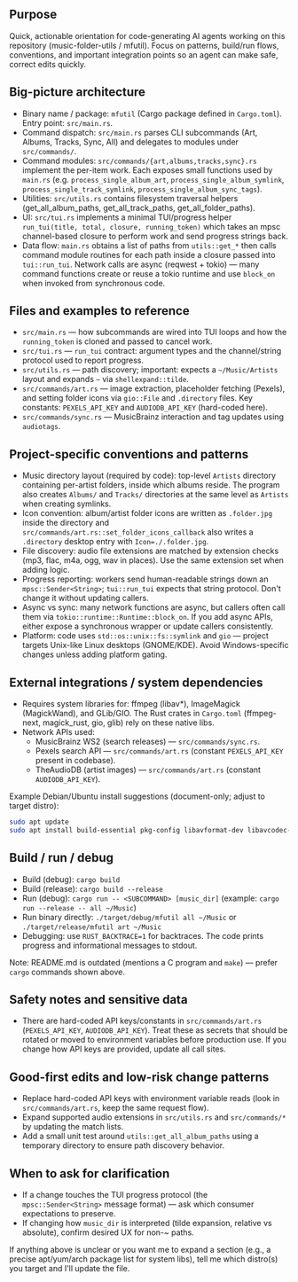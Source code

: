 ## Purpose

Quick, actionable orientation for code-generating AI agents working on this repository (music-folder-utils / mfutil). Focus on patterns, build/run flows, conventions, and important integration points so an agent can make safe, correct edits quickly.

## Big-picture architecture

- Binary name / package: `mfutil` (Cargo package defined in `Cargo.toml`). Entry point: `src/main.rs`.
- Command dispatch: `src/main.rs` parses CLI subcommands (Art, Albums, Tracks, Sync, All) and delegates to modules under `src/commands/`.
- Command modules: `src/commands/{art,albums,tracks,sync}.rs` implement the per-item work. Each exposes small functions used by `main.rs` (e.g. `process_single_album_art`, `process_single_album_symlink`, `process_single_track_symlink`, `process_single_album_sync_tags`).
- Utilities: `src/utils.rs` contains filesystem traversal helpers (get_all_album_paths, get_all_track_paths, get_all_folder_paths).
- UI: `src/tui.rs` implements a minimal TUI/progress helper `run_tui(title, total, closure, running_token)` which takes an mpsc channel-based closure to perform work and send progress strings back.
- Data flow: `main.rs` obtains a list of paths from `utils::get_*` then calls command module routines for each path inside a closure passed into `tui::run_tui`. Network calls are async (reqwest + tokio) — many command functions create or reuse a tokio runtime and use `block_on` when invoked from synchronous code.

## Files and examples to reference

- `src/main.rs` — how subcommands are wired into TUI loops and how the `running_token` is cloned and passed to cancel work.
- `src/tui.rs` — `run_tui` contract: argument types and the channel/string protocol used to report progress.
- `src/utils.rs` — path discovery; important: expects a `~/Music/Artists` layout and expands `~` via `shellexpand::tilde`.
- `src/commands/art.rs` — image extraction, placeholder fetching (Pexels), and setting folder icons via `gio::File` and `.directory` files. Key constants: `PEXELS_API_KEY` and `AUDIODB_API_KEY` (hard-coded here).
- `src/commands/sync.rs` — MusicBrainz interaction and tag updates using `audiotags`.

## Project-specific conventions and patterns

- Music directory layout (required by code): top-level `Artists` directory containing per-artist folders, inside which albums reside. The program also creates `Albums/` and `Tracks/` directories at the same level as `Artists` when creating symlinks.
- Icon convention: album/artist folder icons are written as `.folder.jpg` inside the directory and `src/commands/art.rs::set_folder_icons_callback` also writes a `.directory` desktop entry with `Icon=./.folder.jpg`.
- File discovery: audio file extensions are matched by extension checks (mp3, flac, m4a, ogg, wav in places). Use the same extension set when adding logic.
- Progress reporting: workers send human-readable strings down an `mpsc::Sender<String>`; `tui::run_tui` expects that string protocol. Don't change it without updating callers.
- Async vs sync: many network functions are async, but callers often call them via `tokio::runtime::Runtime::block_on`. If you add async APIs, either expose a synchronous wrapper or update callers consistently.
- Platform: code uses `std::os::unix::fs::symlink` and `gio` — project targets Unix-like Linux desktops (GNOME/KDE). Avoid Windows-specific changes unless adding platform gating.

## External integrations / system dependencies

- Requires system libraries for: ffmpeg (libav*), ImageMagick (MagickWand), and GLib/GIO. The Rust crates in `Cargo.toml` (ffmpeg-next, magick_rust, gio, glib) rely on these native libs.
- Network APIs used:
  - MusicBrainz WS2 (search releases) — `src/commands/sync.rs`.
  - Pexels search API — `src/commands/art.rs` (constant `PEXELS_API_KEY` present in codebase).
  - TheAudioDB (artist images) — `src/commands/art.rs` (constant `AUDIODB_API_KEY`).

Example Debian/Ubuntu install suggestions (document-only; adjust to target distro):

```bash
sudo apt update
sudo apt install build-essential pkg-config libavformat-dev libavcodec-dev libavutil-dev libmagickwand-dev libglib2.0-dev libgirepository1.0-dev git
```

## Build / run / debug

- Build (debug): `cargo build`
- Build (release): `cargo build --release`
- Run (debug): `cargo run -- <SUBCOMMAND> [music_dir]` (example: `cargo run --release -- all ~/Music`)
- Run binary directly: `./target/debug/mfutil all ~/Music` or `./target/release/mfutil art ~/Music`
- Debugging: use `RUST_BACKTRACE=1` for backtraces. The code prints progress and informational messages to stdout.

Note: README.md is outdated (mentions a C program and `make`) — prefer `cargo` commands shown above.

## Safety notes and sensitive data

- There are hard-coded API keys/constants in `src/commands/art.rs` (`PEXELS_API_KEY`, `AUDIODB_API_KEY`). Treat these as secrets that should be rotated or moved to environment variables before production use. If you change how API keys are provided, update all call sites.

## Good-first edits and low-risk change patterns

- Replace hard-coded API keys with environment variable reads (look in `src/commands/art.rs`, keep the same request flow).
- Expand supported audio extensions in `src/utils.rs` and `src/commands/*` by updating the match lists.
- Add a small unit test around `utils::get_all_album_paths` using a temporary directory to ensure path discovery behavior.

## When to ask for clarification

- If a change touches the TUI progress protocol (the `mpsc::Sender<String>` message format) — ask which consumer expectations to preserve.
- If changing how `music_dir` is interpreted (tilde expansion, relative vs absolute), confirm desired UX for non-~ paths.

If anything above is unclear or you want me to expand a section (e.g., a precise apt/yum/arch package list for system libs), tell me which distro(s) you target and I'll update the file.
